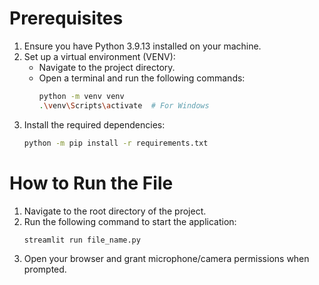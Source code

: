 # Prerequisites

1. Ensure you have Python 3.9.13 installed on your machine.
2. Set up a virtual environment (VENV):
   - Navigate to the project directory.
   - Open a terminal and run the following commands:
     ```bash
     python -m venv venv
     .\venv\Scripts\activate  # For Windows
     ```
3. Install the required dependencies:
   ```bash
   python -m pip install -r requirements.txt
   ```

# How to Run the File

1. Navigate to the root directory of the project.
2. Run the following command to start the application:
   ```bash
   streamlit run file_name.py
   ```
3. Open your browser and grant microphone/camera permissions when prompted.
